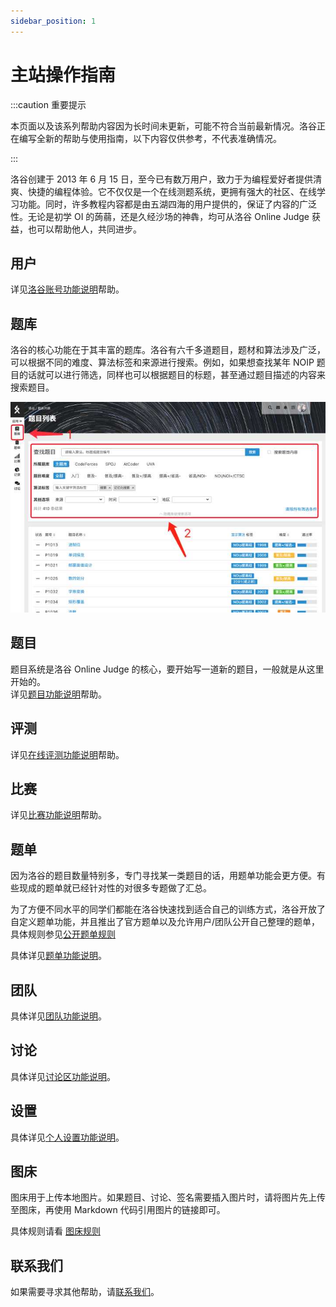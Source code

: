 ```yaml
---
sidebar_position: 1
---
```


# 主站操作指南

:::caution 重要提示

本页面以及该系列帮助内容因为长时间未更新，可能不符合当前最新情况。洛谷正在编写全新的帮助与使用指南，以下内容仅供参考，不代表准确情况。

:::

洛谷创建于 2013 年 6 月 15 日，至今已有数万用户，致力于为编程爱好者提供清爽、快捷的编程体验。它不仅仅是一个在线测题系统，更拥有强大的社区、在线学习功能。同时，许多教程内容都是由五湖四海的用户提供的，保证了内容的广泛性。无论是初学 OI 的蒟蒻，还是久经沙场的神犇，均可从洛谷 Online Judge 获益，也可以帮助他人，共同进步。

## 用户

详见[洛谷账号功能说明](./account/index.md)帮助。

## 题库

洛谷的核心功能在于其丰富的题库。洛谷有六千多道题目，题材和算法涉及广泛，可以根据不同的难度、算法标签和来源进行搜索。例如，如果想查找某年 NOIP 题目的话就可以进行筛选，同样也可以根据题目的标题，甚至通过题目描述的内容来搜索题目。

![题目列表](_image/problemslist.jpeg)

## 题目

题目系统是洛谷 Online Judge 的核心，要开始写一道新的题目，一般就是从这里开始的。  
详见[题目功能说明](./problem/)帮助。

## 评测

详见[在线评测功能说明](./problem/judging.md)帮助。

## 比赛

详见[比赛功能说明](./contest.md)帮助。

## 题单

因为洛谷的题目数量特别多，专门寻找某一类题目的话，用题单功能会更方便。有些现成的题单就已经针对性的对很多专题做了汇总。

为了方便不同水平的同学们都能在洛谷快速找到适合自己的训练方式，洛谷开放了自定义题单功能，并且推出了官方题单以及允许用户/团队公开自己整理的题单，具体规则参见[公开题单规则](https://www.luogu.com.cn/discuss/show?postid=203644)

具体详见[题单功能说明](./training.md)。

## 团队

具体详见[团队功能说明](./team)。

## 讨论

具体详见[讨论区功能说明](./discuss.md)。

## 设置

具体详见[个人设置功能说明](./account/setting.md)。

## 图床

图床用于上传本地图片。如果题目、讨论、签名需要插入图片时，请将图片先上传至图床，再使用 Markdown 代码引用图片的链接即可。

具体规则请看 [图床规则](../../rules/community/image-hosting.md)

## 联系我们

如果需要寻求其他帮助，请[联系我们](/contact-us)。
